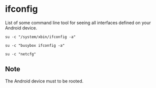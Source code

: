 # ifconfig #

List of some command line tool for seeing all interfaces defined on your Android device.

```
su -c "/system/xbin/ifconfig -a"
```

```
su -c "busybox ifconfig -a"
```

```
su -c "netcfg"
```


## Note ##

The Android device must to be rooted.